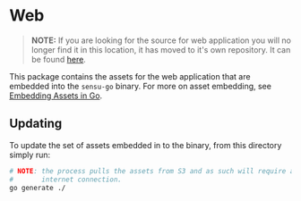# Web

> **NOTE:** If you are looking for the source for web application you will no
> longer find it in this location, it has moved to it's own repository. It can
> be found [here](https://github.com/sensu/web).

This package contains the assets for the web application that are embedded into
the `sensu-go` binary. For more on asset embedding, see
[Embedding Assets in Go].

## Updating

To update the set of assets embedded in to the binary, from this directory
simply run:

```sh
# NOTE: the process pulls the assets from S3 and as such will require an active
#       internet connection.
go generate ./
```

[Embedding Assets in Go]:https://sharpend.io/archives/embedding-assets-in-go/
